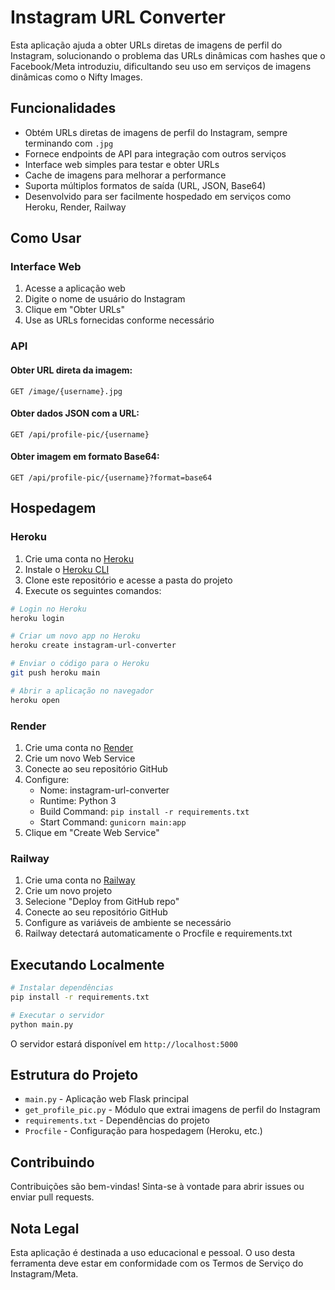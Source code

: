 # Instagram URL Converter

Esta aplicação ajuda a obter URLs diretas de imagens de perfil do Instagram, solucionando o problema das URLs dinâmicas com hashes que o Facebook/Meta introduziu, dificultando seu uso em serviços de imagens dinâmicas como o Nifty Images.

## Funcionalidades

- Obtém URLs diretas de imagens de perfil do Instagram, sempre terminando com `.jpg`
- Fornece endpoints de API para integração com outros serviços
- Interface web simples para testar e obter URLs
- Cache de imagens para melhorar a performance
- Suporta múltiplos formatos de saída (URL, JSON, Base64)
- Desenvolvido para ser facilmente hospedado em serviços como Heroku, Render, Railway

## Como Usar

### Interface Web

1. Acesse a aplicação web
2. Digite o nome de usuário do Instagram
3. Clique em "Obter URLs"
4. Use as URLs fornecidas conforme necessário

### API

#### Obter URL direta da imagem:
```
GET /image/{username}.jpg
```

#### Obter dados JSON com a URL:
```
GET /api/profile-pic/{username}
```

#### Obter imagem em formato Base64:
```
GET /api/profile-pic/{username}?format=base64
```

## Hospedagem

### Heroku

1. Crie uma conta no [Heroku](https://heroku.com/)
2. Instale o [Heroku CLI](https://devcenter.heroku.com/articles/heroku-cli)
3. Clone este repositório e acesse a pasta do projeto
4. Execute os seguintes comandos:

```bash
# Login no Heroku
heroku login

# Criar um novo app no Heroku
heroku create instagram-url-converter

# Enviar o código para o Heroku
git push heroku main

# Abrir a aplicação no navegador
heroku open
```

### Render

1. Crie uma conta no [Render](https://render.com/)
2. Crie um novo Web Service
3. Conecte ao seu repositório GitHub
4. Configure:
   - Nome: instagram-url-converter
   - Runtime: Python 3
   - Build Command: `pip install -r requirements.txt`
   - Start Command: `gunicorn main:app`
5. Clique em "Create Web Service"

### Railway

1. Crie uma conta no [Railway](https://railway.app/)
2. Crie um novo projeto
3. Selecione "Deploy from GitHub repo"
4. Conecte ao seu repositório GitHub
5. Configure as variáveis de ambiente se necessário
6. Railway detectará automaticamente o Procfile e requirements.txt

## Executando Localmente

```bash
# Instalar dependências
pip install -r requirements.txt

# Executar o servidor
python main.py
```

O servidor estará disponível em `http://localhost:5000`

## Estrutura do Projeto

- `main.py` - Aplicação web Flask principal
- `get_profile_pic.py` - Módulo que extrai imagens de perfil do Instagram
- `requirements.txt` - Dependências do projeto
- `Procfile` - Configuração para hospedagem (Heroku, etc.)

## Contribuindo

Contribuições são bem-vindas! Sinta-se à vontade para abrir issues ou enviar pull requests.

## Nota Legal

Esta aplicação é destinada a uso educacional e pessoal. O uso desta ferramenta deve estar em conformidade com os Termos de Serviço do Instagram/Meta. 